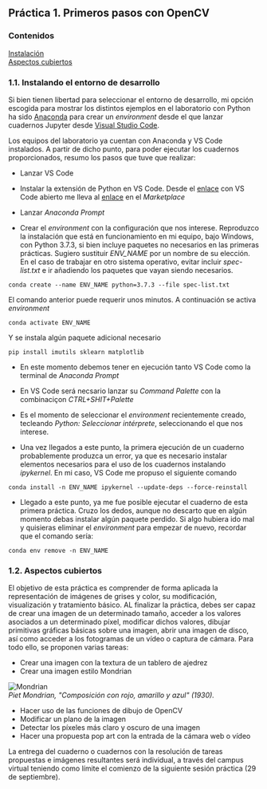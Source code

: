 ## Práctica 1. Primeros pasos con OpenCV

### Contenidos

[Instalación](#11-instalando-el-entorno-de-desarrollo)  
[Aspectos cubiertos](#12-aspectos-cubiertos)

### 1.1. Instalando el entorno de desarrollo  

Si bien tienen libertad para seleccionar el entorno de desarrollo, mi opción escogida para mostrar
los distintos ejemplos en el laboratorio con Python ha sido [Anaconda](https://www.anaconda.com)
para crear un *environment* desde el que lanzar cuadernos Jupyter desde [Visual Studio Code](https://code.visualstudio.com).

Los equipos del laboratorio ya cuentan con Anaconda y VS Code instalados. A partir de dicho punto, para poder ejecutar los cuadernos
proporcionados, resumo los pasos que tuve que realizar:


- Lanzar VS Code

- Instalar la extensión de Python en VS Code. Desde el [enlace](https://code.visualstudio.com/docs/languages/python) con VS Code abierto me lleva al
[enlace](https://marketplace.visualstudio.com/items?itemName=ms-python.python) en el *Marketplace*

- Lanzar *Anaconda Prompt*

- Crear el *environment* con la configuración que nos interese. Reproduzco la instalación que está en funcionamiento en mi equipo, bajo Windows, con Python 3.7.3, si bien incluye
paquetes no necesarios en las primeras prácticas. Sugiero sustituir *ENV_NAME* por un nombre de su elección. En el caso de
trabajar en otro sistema operativo, evitar incluir *spec-list.txt* e ir añadiendo los paquetes que vayan siendo necesarios.

```
conda create --name ENV_NAME python=3.7.3 --file spec-list.txt
```

El comando anterior puede requerir unos minutos. A continuación se activa *environment*

```
conda activate ENV_NAME
```

Y se instala algún paquete adicional necesario

```
pip install imutils sklearn matplotlib
```

- En este momento debemos tener en ejecución tanto VS Code como la terminal de *Anaconda Prompt*


- En VS Code será necsario lanzar su *Command Palette* con la combinaciçon *CTRL+SHIT+Palette*

- Es el momento de seleccionar el *environment* recientemente creado, tecleando *Python: Seleccionar intérprete*,  seleccionando el que nos interese.

- Una vez llegados a este punto, la primera ejecución de un cuaderno probablemente produzca un error, ya que es necesario instalar elementos necesarios para el
uso de los cuadernos instalando *ipykernel*. En mi caso, VS Code me propuso el siguiente comando


```
conda install -n ENV_NAME ipykernel --update-deps --force-reinstall
```

- Llegado a este punto, ya me fue posible ejecutar el cuaderno de esta primera práctica. Cruzo los dedos, aunque no descarto que en algún momento debas instalar algún paquete perdido.
Si algo hubiera ido mal y quisieras eliminar el *environment* para empezar de nuevo, recordar que el comando sería:

```
conda env remove -n ENV_NAME
```

### 1.2. Aspectos cubiertos

El objetivo de esta práctica es comprender de forma aplicada la representación de imágenes de grises y color, su modificación, visualización y tratamiento básico. AL finalizar la práctica, debes ser capaz de crear una imagen de un determinado tamaño,
acceder a los valores asociados a un determinado píxel, modificar dichos valores, dibujar primitivas gráficas básicas sobre una imagen, abrir una imagen de disco, así como acceder a los fotogramas de un vídeo o captura de cámara. Para todo ello, se proponen varias tareas:

- Crear una imagen con la textura de un tablero de ajedrez
- Crear una imagen estilo Mondrian

![Mondrian](https://sites.google.com/site/cuadrospepelo/_/rsrc/1379171406298/composicion-con-amarillo-rojo-azul-y-negro/Cuadro.jpg?height=399&width=400)  
*Piet Mondrian, "Composición con rojo, amarillo y azul" (1930).*

- Hacer uso de las funciones de dibujo de OpenCV
- Modificar un plano de la imagen
- Detectar los píxeles más claro y oscuro de una imagen
- Hacer una propuesta pop art con la entrada de la cámara web o vídeo

La entrega del cuaderno o cuadernos con la resolución de tareas propuestas e imágenes resultantes será individual, a través del campus virtual teniendo como límite el comienzo de la siguiente sesión práctica (29 de septiembre).
